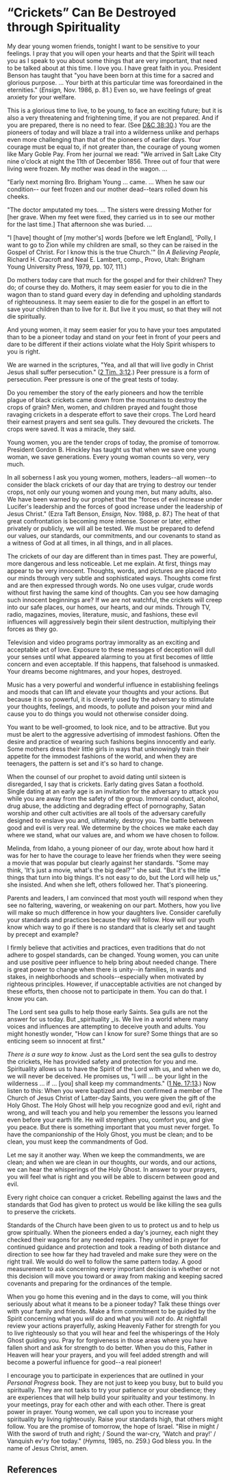 # “Crickets” Can Be Destroyed through Spirituality

My dear young women friends, tonight I want to be sensitive to your feelings.
I pray that you will open your hearts and that the Spirit will teach you as I
speak to you about some things that are very important, that need to be talked
about at this time. I love you. I have great faith in you. President Benson
has taught that "you have been born at this time for a sacred and glorious
purpose. ... Your birth at this particular time was foreordained in the
eternities." (_Ensign,_ Nov. 1986, p. 81.) Even so, we have feelings of great
anxiety for your welfare.

This is a glorious time to live, to be young, to face an exciting future; but
it is also a very threatening and frightening time, if you are not prepared.
And if you are prepared, there is no need to fear. (See [D&amp;C
38:30](/scriptures/dc-testament/dc/38.30?lang=eng#29).) You are the pioneers
of today and will blaze a trail into a wilderness unlike and perhaps even more
challenging than that of the pioneers of earlier days. Your courage must be
equal to, if not greater than, the courage of young women like Mary Goble Pay.
From her journal we read: "We arrived in Salt Lake City nine o'clock at night
the 11th of December 1856. Three out of four that were living were frozen. My
mother was dead in the wagon. ...

"Early next morning Bro. Brigham Young ... came. ... When he saw our condition--
our feet frozen and our mother dead--tears rolled down his cheeks.

"The doctor amputated my toes. ... The sisters were dressing Mother for [her
grave. When my feet were fixed, they carried us in to see our mother for the
last time.] That afternoon she was buried. ...

"I [have] thought of [my mother's] words [before we left England], 'Polly, I
want to go to Zion while my children are small, so they can be raised in the
Gospel of Christ. For I know this is the true Church.'" (In _A Believing
People,_ Richard H. Cracroft and Neal E. Lambert, comp., Provo, Utah: Brigham
Young University Press, 1979, pp. 107, 111.)

Do mothers today care that much for the gospel and for their children? They
do; of course they do. Mothers, it may seem easier for you to die in the wagon
than to stand guard every day in defending and upholding standards of
righteousness. It may seem easier to die for the gospel in an effort to save
your children than to live for it. But live it you must, so that they will not
die spiritually.

And young women, it may seem easier for you to have your toes amputated than
to be a pioneer today and stand on your feet in front of your peers and dare
to be different if their actions violate what the Holy Spirit whispers to you
is right.

We are warned in the scriptures, "Yea, and all that will live godly in Christ
Jesus shall suffer persecution." ([2 Tim.
3:12](/scriptures/nt/2-tim/3.12?lang=eng#11).) Peer pressure is a form of
persecution. Peer pressure is one of the great tests of today.

Do you remember the story of the early pioneers and how the terrible plague of
black crickets came down from the mountains to destroy the crops of grain?
Men, women, and children prayed and fought those ravaging crickets in a
desperate effort to save their crops. The Lord heard their earnest prayers and
sent sea gulls. They devoured the crickets. The crops were saved. It was a
miracle, they said.

Young women, you are the tender crops of today, the promise of tomorrow.
President Gordon B. Hinckley has taught us that when we save one young woman,
we save generations. Every young woman counts so very, very much.

In all soberness I ask you young women, mothers, leaders--all women--to
consider the black crickets of our day that are trying to destroy our tender
crops, not only our young women and young men, but many adults, also. We have
been warned by our prophet that the "forces of evil increase under Lucifer's
leadership and the forces of good increase under the leadership of Jesus
Christ." (Ezra Taft Benson, _Ensign,_ Nov. 1988, p. 87.) The heat of that
great confrontation is becoming more intense. Sooner or later, either
privately or publicly, we will all be tested. We must be prepared to defend
our values, our standards, our commitments, and our covenants to stand as a
witness of God at all times, in all things, and in all places.

The crickets of our day are different than in times past. They are powerful,
more dangerous and less noticeable. Let me explain. At first, things may
appear to be very innocent. Thoughts, words, and pictures are placed into our
minds through very subtle and sophisticated ways. Thoughts come first and are
then expressed through words. No one uses vulgar, crude words without first
having the same kind of thoughts. Can you see how damaging such innocent
beginnings are? If we are not watchful, the crickets will creep into our safe
places, our homes, our hearts, and our minds. Through TV, radio, magazines,
movies, literature, music, and fashions, these evil influences will
aggressively begin their silent destruction, multiplying their forces as they
go.

Television and video programs portray immorality as an exciting and acceptable
act of love. Exposure to these messages of deception will dull your senses
until what appeared alarming to you at first becomes of little concern and
even acceptable. If this happens, that falsehood is unmasked. Your dreams
become nightmares, and your hopes, destroyed.

Music has a very powerful and wonderful influence in establishing feelings and
moods that can lift and elevate your thoughts and your actions. But because it
is so powerful, it is cleverly used by the adversary to stimulate your
thoughts, feelings, and moods, to pollute and poison your mind and cause you
to do things you would not otherwise consider doing.

You want to be well-groomed, to look nice, and to be attractive. But you must
be alert to the aggressive advertising of immodest fashions. Often the desire
and practice of wearing such fashions begins innocently and early. Some
mothers dress their little girls in ways that unknowingly train their appetite
for the immodest fashions of the world, and when they are teenagers, the
pattern is set and it's so hard to change.

When the counsel of our prophet to avoid dating until sixteen is disregarded,
I say that is crickets. Early dating gives Satan a foothold. Single dating at
an early age is an invitation for the adversary to attack you while you are
away from the safety of the group. Immoral conduct, alcohol, drug abuse, the
addicting and degrading effect of pornography, Satan worship and other cult
activities are all tools of the adversary carefully designed to enslave you
and, ultimately, destroy you. The battle between good and evil is very real.
We determine by the choices we make each day where we stand, what our values
are, and whom we have chosen to follow.

Melinda, from Idaho, a young pioneer of our day, wrote about how hard it was
for her to have the courage to leave her friends when they were seeing a movie
that was popular but clearly against her standards. "Some may think, 'It's
just a movie, what's the big deal?'" she said. "But it's the little things
that turn into big things. It's not easy to do, but the Lord will help us,"
she insisted. And when she left, others followed her. That's pioneering.

Parents and leaders, I am convinced that most youth will respond when they see
no faltering, wavering, or weakening on our part. Mothers, how you live will
make so much difference in how your daughters live. Consider carefully your
standards and practices because they will follow. How will our youth know
which way to go if there is no standard that is clearly set and taught by
precept and example?

I firmly believe that activities and practices, even traditions that do not
adhere to gospel standards, can be changed. Young women, you can unite and use
positive peer influence to help bring about needed change. There is great
power to change when there is unity--in families, in wards and stakes, in
neighborhoods and schools--especially when motivated by righteous principles.
However, if unacceptable activities are not changed by these efforts, then
choose not to participate in them. You can do that. I know you can.

The Lord sent sea gulls to help those early Saints. Sea gulls are not the
answer for us today. But _spirituality _is. We live in a world where many
voices and influences are attempting to deceive youth and adults. You might
honestly wonder, "How can I know for sure? Some things that are so enticing
seem so innocent at first."

_There is a sure way to know._ Just as the Lord sent the sea gulls to destroy
the crickets, He has provided safety and protection for you and me.
Spirituality allows us to have the Spirit of the Lord with us, and when we do,
we will never be deceived. He promises us, "I will ... be your light in the
wilderness ... if ... [you] shall keep my commandments." ([1 Ne.
17:13](/scriptures/bofm/1-ne/17.13?lang=eng#12).) Now listen to this: When you
were baptized and then confirmed a member of The Church of Jesus Christ of
Latter-day Saints, you were given the gift of the Holy Ghost. The Holy Ghost
will help you recognize good and evil, right and wrong, and will teach you and
help you remember the lessons you learned even before your earth life. He will
strengthen you, comfort you, and give you peace. But there is something
important that you must never forget. To have the companionship of the Holy
Ghost, you must be clean; and to be clean, you must keep the commandments of
God.

Let me say it another way. When we keep the commandments, we are clean; and
when we are clean in our thoughts, our words, and our actions, we can hear the
whisperings of the Holy Ghost. In answer to your prayers, you will feel what
is right and you will be able to discern between good and evil.

Every right choice can conquer a cricket. Rebelling against the laws and the
standards that God has given to protect us would be like killing the sea gulls
to preserve the crickets.

Standards of the Church have been given to us to protect us and to help us
grow spiritually. When the pioneers ended a day's journey, each night they
checked their wagons for any needed repairs. They united in prayer for
continued guidance and protection and took a reading of both distance and
direction to see how far they had traveled and make sure they were on the
right trail. We would do well to follow the same pattern today. A good
measurement to ask concerning every important decision is whether or not this
decision will move you toward or away from making and keeping sacred covenants
and preparing for the ordinances of the temple.

When you go home this evening and in the days to come, will you think
seriously about what it means to be a pioneer today? Talk these things over
with your family and friends. Make a firm commitment to be guided by the
Spirit concerning what you _will_ do and what you will _not_ do. At nightfall
review your actions prayerfully, asking Heavenly Father for strength for you
to live righteously so that you will hear and feel the whisperings of the Holy
Ghost guiding you. Pray for forgiveness in those areas where you have fallen
short and ask for strength to do better. When you do this, Father in Heaven
will hear your prayers, and you will feel added strength and will become a
powerful influence for good--a real pioneer!

I encourage you to participate in experiences that are outlined in your
_Personal Progress_ book. They are not just to keep you busy, but to build you
spiritually. They are not tasks to try your patience or your obedience; they
are experiences that will help build your spirituality and your testimony. In
your meetings, pray for each other and with each other. There is great power
in prayer. Young women, we call upon you to increase your spirituality by
living righteously. Raise your standards high, that others might follow. You
are the promise of tomorrow, the hope of Israel. "Rise in might / With the
sword of truth and right; / Sound the war-cry, 'Watch and pray!' / Vanquish
ev'ry foe today." (_Hymns,_ 1985, no. 259.) God bless you. In the name of
Jesus Christ, amen.

## References


